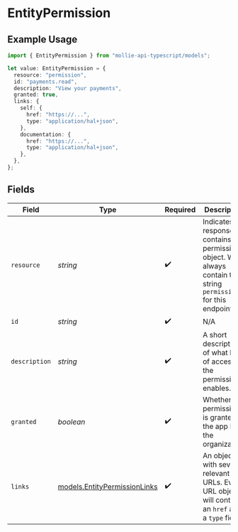 # EntityPermission

## Example Usage

```typescript
import { EntityPermission } from "mollie-api-typescript/models";

let value: EntityPermission = {
  resource: "permission",
  id: "payments.read",
  description: "View your payments",
  granted: true,
  links: {
    self: {
      href: "https://...",
      type: "application/hal+json",
    },
    documentation: {
      href: "https://...",
      type: "application/hal+json",
    },
  },
};
```

## Fields

| Field                                                                                                               | Type                                                                                                                | Required                                                                                                            | Description                                                                                                         | Example                                                                                                             |
| ------------------------------------------------------------------------------------------------------------------- | ------------------------------------------------------------------------------------------------------------------- | ------------------------------------------------------------------------------------------------------------------- | ------------------------------------------------------------------------------------------------------------------- | ------------------------------------------------------------------------------------------------------------------- |
| `resource`                                                                                                          | *string*                                                                                                            | :heavy_check_mark:                                                                                                  | Indicates the response contains a permission object. Will always contain the string `permission` for this<br/>endpoint. | permission                                                                                                          |
| `id`                                                                                                                | *string*                                                                                                            | :heavy_check_mark:                                                                                                  | N/A                                                                                                                 | payments.read                                                                                                       |
| `description`                                                                                                       | *string*                                                                                                            | :heavy_check_mark:                                                                                                  | A short description of what kind of access the permission enables.                                                  | View your payments                                                                                                  |
| `granted`                                                                                                           | *boolean*                                                                                                           | :heavy_check_mark:                                                                                                  | Whether this permission is granted to the app by the organization.                                                  | true                                                                                                                |
| `links`                                                                                                             | [models.EntityPermissionLinks](../models/entitypermissionlinks.md)                                                  | :heavy_check_mark:                                                                                                  | An object with several relevant URLs. Every URL object will contain an `href` and a `type` field.                   |                                                                                                                     |